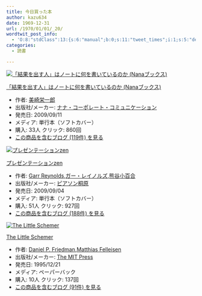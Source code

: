 ```yaml
---
title: 今日買った本
author: kazu634
date: 1969-12-31
url: /1970/01/01/_20/
wordtwit_post_info:
  - 'O:8:"stdClass":13:{s:6:"manual";b:0;s:11:"tweet_times";i:1;s:5:"delay";i:0;s:7:"enabled";i:1;s:10:"separation";s:2:"60";s:7:"version";s:3:"3.7";s:14:"tweet_template";b:0;s:6:"status";i:2;s:6:"result";a:0:{}s:13:"tweet_counter";i:2;s:13:"tweet_log_ids";a:1:{i:0;i:4781;}s:9:"hash_tags";a:0:{}s:8:"accounts";a:1:{i:0;s:7:"kazu634";}}'
categories:
  - 読書

---
```

<div class="section">
<div class="hatena-asin-detail">
<a href="http://www.amazon.co.jp/dp/4901491938/?tag=hatena_st1-22&ascsubtag=d-7ibv" onclick="__gaTracker('send', 'event', 'outbound-article', 'http://www.amazon.co.jp/dp/4901491938/?tag=hatena_st1-22&ascsubtag=d-7ibv', '');"><img src="https://images-na.ssl-images-amazon.com/images/I/41jCn-e7FoL._SL160_.jpg" class="hatena-asin-detail-image" alt="「結果を出す人」はノートに何を書いているのか (Nanaブックス)" title="「結果を出す人」はノートに何を書いているのか (Nanaブックス)" /></a></p> 
    
<div class="hatena-asin-detail-info">
<p class="hatena-asin-detail-title">
<a href="http://www.amazon.co.jp/dp/4901491938/?tag=hatena_st1-22&ascsubtag=d-7ibv" onclick="__gaTracker('send', 'event', 'outbound-article', 'http://www.amazon.co.jp/dp/4901491938/?tag=hatena_st1-22&ascsubtag=d-7ibv', '「結果を出す人」はノートに何を書いているのか (Nanaブックス)');">「結果を出す人」はノートに何を書いているのか (Nanaブックス)</a>
</p>
      
<ul>
<li>
<span class="hatena-asin-detail-label">作者:</span> <a href="http://d.hatena.ne.jp/keyword/%C8%FE%BA%EA%B1%C9%B0%EC%CF%BA" onclick="__gaTracker('send', 'event', 'outbound-article', 'http://d.hatena.ne.jp/keyword/%C8%FE%BA%EA%B1%C9%B0%EC%CF%BA', '美崎栄一郎');" class="keyword">美崎栄一郎</a>
</li>
<li>
<span class="hatena-asin-detail-label">出版社/メーカー:</span> <a href="http://d.hatena.ne.jp/keyword/%A5%CA%A5%CA%A1%A6%A5%B3%A1%BC%A5%DD%A5%EC%A1%BC%A5%C8%A1%A6%A5%B3%A5%DF%A5%E5%A5%CB%A5%B1%A1%BC%A5%B7%A5%E7%A5%F3" onclick="__gaTracker('send', 'event', 'outbound-article', 'http://d.hatena.ne.jp/keyword/%A5%CA%A5%CA%A1%A6%A5%B3%A1%BC%A5%DD%A5%EC%A1%BC%A5%C8%A1%A6%A5%B3%A5%DF%A5%E5%A5%CB%A5%B1%A1%BC%A5%B7%A5%E7%A5%F3', 'ナナ・コーポレート・コミュニケーション');" class="keyword">ナナ・コーポレート・コミュニケーション</a>
</li>
<li>
<span class="hatena-asin-detail-label">発売日:</span> 2009/09/11
</li>
<li>
<span class="hatena-asin-detail-label">メディア:</span> 単行本（ソフトカバー）
</li>
<li>
<span class="hatena-asin-detail-label">購入</span>: 33人 <span class="hatena-asin-detail-label">クリック</span>: 860回
</li>
<li>
<a href="http://d.hatena.ne.jp/asin/4901491938" onclick="__gaTracker('send', 'event', 'outbound-article', 'http://d.hatena.ne.jp/asin/4901491938', 'この商品を含むブログ (119件) を見る');" target="_blank">この商品を含むブログ (119件) を見る</a>
</li>
</ul>
</div>
    
<div class="hatena-asin-detail-foot">
</div>
</div>
  
<div class="hatena-asin-detail">
<a href="http://www.amazon.co.jp/dp/4894713284/?tag=hatena_st1-22&ascsubtag=d-7ibv" onclick="__gaTracker('send', 'event', 'outbound-article', 'http://www.amazon.co.jp/dp/4894713284/?tag=hatena_st1-22&ascsubtag=d-7ibv', '');"><img src="https://images-na.ssl-images-amazon.com/images/I/413z-nHOErL._SL160_.jpg" class="hatena-asin-detail-image" alt="プレゼンテーションzen" title="プレゼンテーションzen" /></a></p> 
    
<div class="hatena-asin-detail-info">
<p class="hatena-asin-detail-title">
<a href="http://www.amazon.co.jp/dp/4894713284/?tag=hatena_st1-22&ascsubtag=d-7ibv" onclick="__gaTracker('send', 'event', 'outbound-article', 'http://www.amazon.co.jp/dp/4894713284/?tag=hatena_st1-22&ascsubtag=d-7ibv', 'プレゼンテーションzen');">プレゼンテーションzen</a>
</p>
      
<ul>
<li>
<span class="hatena-asin-detail-label">作者:</span> <a href="http://d.hatena.ne.jp/keyword/Garr%20Reynolds" onclick="__gaTracker('send', 'event', 'outbound-article', 'http://d.hatena.ne.jp/keyword/Garr%20Reynolds', 'Garr Reynolds');" class="keyword">Garr Reynolds</a>,<a href="http://d.hatena.ne.jp/keyword/%A5%AC%A1%BC%A1%A6%A5%EC%A5%A4%A5%CE%A5%EB%A5%BA" onclick="__gaTracker('send', 'event', 'outbound-article', 'http://d.hatena.ne.jp/keyword/%A5%AC%A1%BC%A1%A6%A5%EC%A5%A4%A5%CE%A5%EB%A5%BA', 'ガー・レイノルズ');" class="keyword">ガー・レイノルズ</a>,<a href="http://d.hatena.ne.jp/keyword/%B7%A7%C3%AB%BE%AE%C9%B4%B9%E7" onclick="__gaTracker('send', 'event', 'outbound-article', 'http://d.hatena.ne.jp/keyword/%B7%A7%C3%AB%BE%AE%C9%B4%B9%E7', '熊谷小百合');" class="keyword">熊谷小百合</a>
</li>
<li>
<span class="hatena-asin-detail-label">出版社/メーカー:</span> <a href="http://d.hatena.ne.jp/keyword/%A5%D4%A5%A2%A5%BD%A5%F3%B6%CD%B8%B6" onclick="__gaTracker('send', 'event', 'outbound-article', 'http://d.hatena.ne.jp/keyword/%A5%D4%A5%A2%A5%BD%A5%F3%B6%CD%B8%B6', 'ピアソン桐原');" class="keyword">ピアソン桐原</a>
</li>
<li>
<span class="hatena-asin-detail-label">発売日:</span> 2009/09/04
</li>
<li>
<span class="hatena-asin-detail-label">メディア:</span> 単行本（ソフトカバー）
</li>
<li>
<span class="hatena-asin-detail-label">購入</span>: 51人 <span class="hatena-asin-detail-label">クリック</span>: 927回
</li>
<li>
<a href="http://d.hatena.ne.jp/asin/4894713284" onclick="__gaTracker('send', 'event', 'outbound-article', 'http://d.hatena.ne.jp/asin/4894713284', 'この商品を含むブログ (188件) を見る');" target="_blank">この商品を含むブログ (188件) を見る</a>
</li>
</ul>
</div>
    
<div class="hatena-asin-detail-foot">
</div>
</div>
  
<div class="hatena-asin-detail">
<a href="http://www.amazon.co.jp/dp/0262560992/?tag=hatena_st1-22&ascsubtag=d-7ibv" onclick="__gaTracker('send', 'event', 'outbound-article', 'http://www.amazon.co.jp/dp/0262560992/?tag=hatena_st1-22&ascsubtag=d-7ibv', '');"><img src="https://images-na.ssl-images-amazon.com/images/I/41vFTwjzvbL._SL160_.jpg" class="hatena-asin-detail-image" alt="The Little Schemer" title="The Little Schemer" /></a></p> 
    
<div class="hatena-asin-detail-info">
<p class="hatena-asin-detail-title">
<a href="http://www.amazon.co.jp/dp/0262560992/?tag=hatena_st1-22&ascsubtag=d-7ibv" onclick="__gaTracker('send', 'event', 'outbound-article', 'http://www.amazon.co.jp/dp/0262560992/?tag=hatena_st1-22&ascsubtag=d-7ibv', 'The Little Schemer');">The Little Schemer</a>
</p>
      
<ul>
<li>
<span class="hatena-asin-detail-label">作者:</span> <a href="http://d.hatena.ne.jp/keyword/Daniel%20P%2E%20Friedman" onclick="__gaTracker('send', 'event', 'outbound-article', 'http://d.hatena.ne.jp/keyword/Daniel%20P%2E%20Friedman', 'Daniel P. Friedman');" class="keyword">Daniel P. Friedman</a>,<a href="http://d.hatena.ne.jp/keyword/Matthias%20Felleisen" onclick="__gaTracker('send', 'event', 'outbound-article', 'http://d.hatena.ne.jp/keyword/Matthias%20Felleisen', 'Matthias Felleisen');" class="keyword">Matthias Felleisen</a>
</li>
<li>
<span class="hatena-asin-detail-label">出版社/メーカー:</span> <a href="http://d.hatena.ne.jp/keyword/The%20MIT%20Press" onclick="__gaTracker('send', 'event', 'outbound-article', 'http://d.hatena.ne.jp/keyword/The%20MIT%20Press', 'The MIT Press');" class="keyword">The MIT Press</a>
</li>
<li>
<span class="hatena-asin-detail-label">発売日:</span> 1995/12/21
</li>
<li>
<span class="hatena-asin-detail-label">メディア:</span> ペーパーバック
</li>
<li>
<span class="hatena-asin-detail-label">購入</span>: 10人 <span class="hatena-asin-detail-label">クリック</span>: 137回
</li>
<li>
<a href="http://d.hatena.ne.jp/asin/0262560992" onclick="__gaTracker('send', 'event', 'outbound-article', 'http://d.hatena.ne.jp/asin/0262560992', 'この商品を含むブログ (91件) を見る');" target="_blank">この商品を含むブログ (91件) を見る</a>
</li>
</ul>
</div>
    
<div class="hatena-asin-detail-foot">
</div>
</div>
</div>
